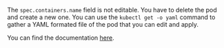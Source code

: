 The `spec.containers.name` field is not editable. You have to delete the pod and create a new one.
You can use the `kubectl get -o yaml` command to gather a YAML formated file of the pod that you can edit and apply.

You can find the documentation [here](https://kubernetes.io/docs/reference/kubectl/#operations).